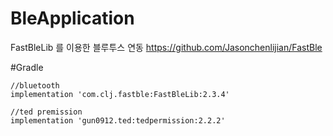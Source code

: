# BleApplication

FastBleLib 를 이용한 블루투스 연동
https://github.com/Jasonchenlijian/FastBle


#Gradle

    //bluetooth
    implementation 'com.clj.fastble:FastBleLib:2.3.4'

    //ted premission
    implementation 'gun0912.ted:tedpermission:2.2.2'
